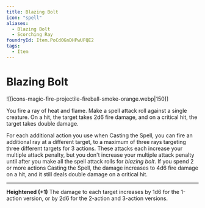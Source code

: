 ```yaml
---
title: Blazing Bolt
icon: "spell"
aliases:
  - Blazing Bolt
  - Scorching Ray
foundryId: Item.PoCd0GnDHPwUFQE2
tags:
  - Item
---
```


# Blazing Bolt
![[icons-magic-fire-projectile-fireball-smoke-orange.webp|150]]

You fire a ray of heat and flame. Make a spell attack roll against a single creature. On a hit, the target takes 2d6 fire damage, and on a critical hit, the target takes double damage.

For each additional action you use when Casting the Spell, you can fire an additional ray at a different target, to a maximum of three rays targeting three different targets for 3 actions. These attacks each increase your multiple attack penalty, but you don't increase your multiple attack penalty until after you make all the spell attack rolls for _blazing bolt_. If you spend 2 or more actions Casting the Spell, the damage increases to 4d6 fire damage on a hit, and it still deals double damage on a critical hit.

* * *

**Heightened (+1)** The damage to each target increases by 1d6 for the 1-action version, or by 2d6 for the 2-action and 3-action versions.
